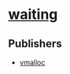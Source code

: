 # [waiting](https://pypi.org/project/waiting)



## Publishers
- [vmalloc](https://pypi.org/user/vmalloc)

